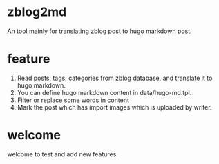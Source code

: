 # zblog2md
An tool mainly for translating zblog post to hugo markdown post.

# feature
1. Read posts, tags, categories from zblog database, and translate it to hugo markdown.
2. You can define hugo markdown content in data/hugo-md.tpl.
3. Filter or replace some words in content
4. Mark the post which has import images which is uploaded by writer.

# welcome
welcome to test and add new features.